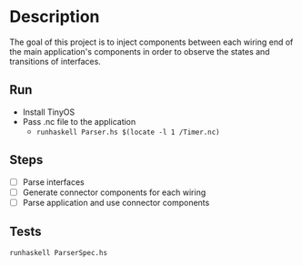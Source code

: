 # Description

The goal of this project is to inject components between each wiring end of the main application's components in order to observe the states and transitions of interfaces.

## Run

* Install TinyOS
* Pass .nc file to the application
  - `runhaskell Parser.hs $(locate -l 1 /Timer.nc)`

## Steps

- [ ] Parse interfaces
- [ ] Generate connector components for each wiring
- [ ] Parse application and use connector components

## Tests

`runhaskell ParserSpec.hs`
